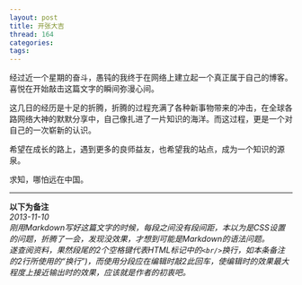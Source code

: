 ```yaml
---
layout: post
title: 开张大吉
thread: 164
categories: 
tags:
---
```


经过近一个星期的奋斗，愚钝的我终于在网络上建立起一个真正属于自己的博客。喜悦在开始敲击这篇文字的瞬间弥漫心间。

这几日的经历是十足的折腾，折腾的过程充满了各种新事物带来的冲击，在全球各路网络大神的默默分享中，自己像扎进了一片知识的海洋。而这过程，更是一个对自己的一次崭新的认识。

希望在成长的路上，遇到更多的良师益友，也希望我的站点，成为一个知识的源泉。

求知，哪怕远在中国。

***
**以下为备注**  
*2013-11-10*  
*刚用Markdown写好这篇文字的时候，每段之间没有段间距，本以为是CSS设置的问题，折腾了一会，发现没效果，才想到可能是Markdown的语法问题。*  
*遂查阅资料，果然段尾的2个空格键代表HTML标记中的`<br/>`换行，如本条备注的2行所使用的“换行”)，而使用分段应在编辑时敲2此回车，使编辑时的效果最大程度上接近输出时的效果，应该就是作者的初衷吧。*

